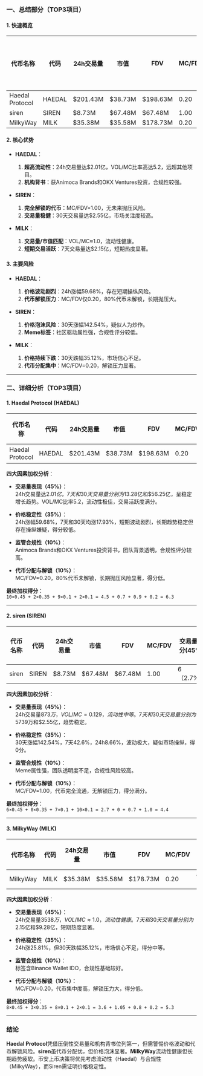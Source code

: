 ### 一、总结部分（TOP3项目）

#### 1. 快速概览
| 代币名称 | 代码 | 24h交易量 | 市值 | FDV | MC/FDV | 总评分(1-10分) |
|----------|------|-----------|------|-----|--------|----------------|
| Haedal Protocol | HAEDAL | $201.43M | $38.73M | $198.63M | 0.20 | 6.3 |
| siren | SIREN | $8.73M | $67.48M | $67.48M | 1.00 | 4.4 |
| MilkyWay | MILK | $35.38M | $35.58M | $178.73M | 0.20 | 5.3 |

#### 2. 核心优势
- **HAEDAL**：  
  1. **超高流动性**：24h交易量达$2.01亿，VOL/MC比率高达5.2，远超其他项目。  
  2. **机构背书**：获Animoca Brands和OKX Ventures投资，合规性较强。  

- **SIREN**：  
  1. **完全解锁的代币**：MC/FDV=1.00，无未来抛压风险。  
  2. **交易量稳健**：30天交易量达$2.55亿，市场关注度较高。  

- **MILK**：  
  1. **交易量/市值匹配**：VOL/MC≈1.0，流动性健康。  
  2. **短期交易活跃**：7天交易量达$2.15亿，短期热度显著。  

#### 3. 主要风险
- **HAEDAL**：  
  1. **价格波动剧烈**：24h涨幅59.68%，存在短期操纵风险。  
  2. **代币解锁压力**：MC/FDV仅0.20，80%代币未解锁，长期抛压大。  

- **SIREN**：  
  1. **价格泡沫风险**：30天涨幅142.54%，疑似人为炒作。  
  2. **Meme标签**：社区驱动属性强，合规性评分较低。  

- **MILK**：  
  1. **价格持续下跌**：30天跌幅35.12%，市场信心不足。  
  2. **代币分配集中**：MC/FDV=0.20，解锁压力显著。  

---

### 二、详细分析（TOP3项目）

#### 1. Haedal Protocol (HAEDAL)
| 代币名称 | 代码 | 24h交易量 | 市值 | FDV | MC/FDV | 交易量得分(45%) | 价格稳定性得分(35%) | 合规性得分(10%) | 代币分配得分(10%) | 总评分 |
|----------|------|-----------|------|-----|--------|------------------|---------------------|-----------------|--------------------|--------|
| Haedal Protocol | HAEDAL | $201.43M | $38.73M | $198.63M | 0.20 | 10（45%） | 2（0.7%） | 9（0.9%） | 2（0.2%） | 6.3 |

**四大因素加权分析**：
- **交易量表现（45%）**：  
  24h交易量达$2.01亿，7天和30天交易量分别为$13.28亿和$56.25亿，呈稳定增长趋势。VOL/MC比率5.2，流动性极佳，交易活跃度满分。  

- **价格稳定性（35%）**：  
  24h涨幅59.68%，7天和30天均涨17.93%，短期波动剧烈，长期趋势稳定但存在操纵嫌疑，得分较低。  

- **监管合规性（10%）**：  
  Animoca Brands和OKX Ventures投资背书，团队背景透明，合规性评分较高。  

- **代币分配与解锁（10%）**：  
  MC/FDV=0.20，80%代币未解锁，长期抛压风险显著，得分低。  

**最终加权得分**：  
`10×0.45 + 2×0.35 + 9×0.1 + 2×0.1 = 4.5 + 0.7 + 0.9 + 0.2 = 6.3`

---

#### 2. siren (SIREN)
| 代币名称 | 代码 | 24h交易量 | 市值 | FDV | MC/FDV | 交易量得分(45%) | 价格稳定性得分(35%) | 合规性得分(10%) | 代币分配得分(10%) | 总评分 |
|----------|------|-----------|------|-----|--------|------------------|---------------------|-----------------|--------------------|--------|
| siren | SIREN | $8.73M | $67.48M | $67.48M | 1.00 | 6（2.7%） | 0（0%） | 7（0.7%） | 10（1.0%） | 4.4 |

**四大因素加权分析**：
- **交易量表现（45%）**：  
  24h交易量$873万，VOL/MC=0.129，流动性中等。7天和30天交易量分别为$5739万和$2.55亿，趋势稳定。  

- **价格稳定性（35%）**：  
  30天涨幅142.54%，7天42.6%，24h8.66%，波动极大，疑似市场操纵，得0分。  

- **监管合规性（10%）**：  
  Meme属性强，团队透明度不足，合规性风险较高。  

- **代币分配与解锁（10%）**：  
  MC/FDV=1.00，代币完全流通，无解锁压力，得分满分。  

**最终加权得分**：  
`6×0.45 + 0×0.35 + 7×0.1 + 10×0.1 = 2.7 + 0 + 0.7 + 1.0 = 4.4`

---

#### 3. MilkyWay (MILK)
| 代币名称 | 代码 | 24h交易量 | 市值 | FDV | MC/FDV | 交易量得分(45%) | 价格稳定性得分(35%) | 合规性得分(10%) | 代币分配得分(10%) | 总评分 |
|----------|------|-----------|------|-----|--------|------------------|---------------------|-----------------|--------------------|--------|
| MilkyWay | MILK | $35.38M | $35.58M | $178.73M | 0.20 | 8（3.6%） | 3（1.05%） | 8（0.8%） | 2（0.2%） | 5.3 |

**四大因素加权分析**：
- **交易量表现（45%）**：  
  24h交易量$3538万，VOL/MC≈1.0，流动性健康。7天和30天交易量分别为$2.15亿和$9.28亿，短期热度显著。  

- **价格稳定性（35%）**：  
  24h涨25.81%，但30天跌幅35.12%，市场信心不足，得分中等。  

- **监管合规性（10%）**：  
  标签含Binance Wallet IDO，合规性基础较好。  

- **代币分配与解锁（10%）**：  
  MC/FDV=0.20，代币集中度高，解锁压力大，得分低。  

**最终加权得分**：  
`8×0.45 + 3×0.35 + 8×0.1 + 2×0.1 = 3.6 + 1.05 + 0.8 + 0.2 = 5.3`

---

### 结论
**Haedal Protocol**凭借压倒性交易量和机构背书位列第一，但需警惕价格波动和代币解锁风险。**siren**虽代币分配优，但价格泡沫显著。**MilkyWay**流动性健康但长期趋势疲软。币安上币决策将优先考虑流动性（Haedal）与合规性（MilkyWay），而Siren需证明价格稳定性。